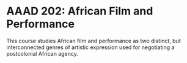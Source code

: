 # AAAD 202: African Film and Performance

This course studies African film and performance as two distinct, but interconnected genres of artistic expression used for negotiating a postcolonial African agency.